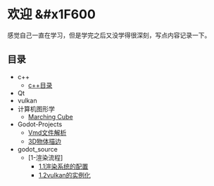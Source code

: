 # 欢迎 &#x1F600

感觉自己一直在学习，但是学完之后又没学得很深刻，写点内容记录一下。
## 目录
- c++
    - [c++目录](c++/0目录.md)
- Qt
- vulkan
- 计算机图形学
    -  [Marching Cube](ComputerGraphics/MarchingCube.md)
- Godot-Projects
    -  [Vmd文件解析](Godot/VmdParse.md)
    -  [3D物体描边](Godot/3DOutline.md)
- godot_source
    -  [1-渲染流程]
       -  [1.1渲染系统的配置](Godot-Source/01render_create.md)
       -  [1.2vulkan的实例化](Godot-Source/02vulkan_init.md)